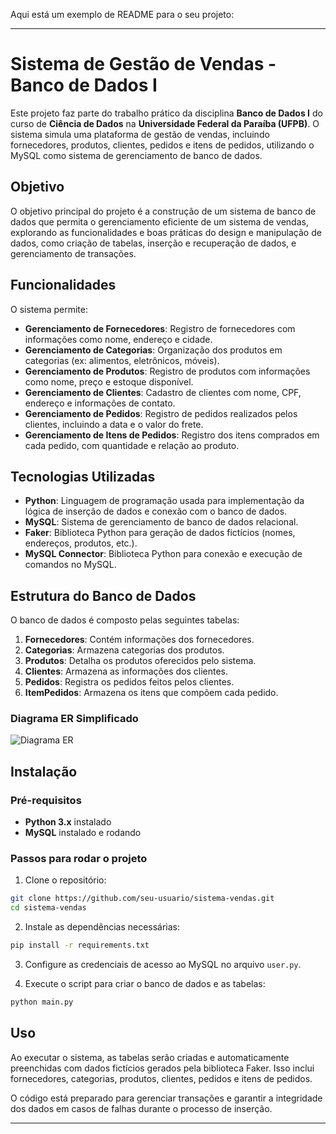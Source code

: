 Aqui está um exemplo de README para o seu projeto:

---

# Sistema de Gestão de Vendas - Banco de Dados I

Este projeto faz parte do trabalho prático da disciplina **Banco de Dados I** do curso de **Ciência de Dados** na **Universidade Federal da Paraíba (UFPB)**. O sistema simula uma plataforma de gestão de vendas, incluindo fornecedores, produtos, clientes, pedidos e itens de pedidos, utilizando o MySQL como sistema de gerenciamento de banco de dados.

## Objetivo

O objetivo principal do projeto é a construção de um sistema de banco de dados que permita o gerenciamento eficiente de um sistema de vendas, explorando as funcionalidades e boas práticas do design e manipulação de dados, como criação de tabelas, inserção e recuperação de dados, e gerenciamento de transações.

## Funcionalidades

O sistema permite:

- **Gerenciamento de Fornecedores**: Registro de fornecedores com informações como nome, endereço e cidade.
- **Gerenciamento de Categorias**: Organização dos produtos em categorias (ex: alimentos, eletrônicos, móveis).
- **Gerenciamento de Produtos**: Registro de produtos com informações como nome, preço e estoque disponível.
- **Gerenciamento de Clientes**: Cadastro de clientes com nome, CPF, endereço e informações de contato.
- **Gerenciamento de Pedidos**: Registro de pedidos realizados pelos clientes, incluindo a data e o valor do frete.
- **Gerenciamento de Itens de Pedidos**: Registro dos itens comprados em cada pedido, com quantidade e relação ao produto.

## Tecnologias Utilizadas

- **Python**: Linguagem de programação usada para implementação da lógica de inserção de dados e conexão com o banco de dados.
- **MySQL**: Sistema de gerenciamento de banco de dados relacional.
- **Faker**: Biblioteca Python para geração de dados fictícios (nomes, endereços, produtos, etc.).
- **MySQL Connector**: Biblioteca Python para conexão e execução de comandos no MySQL.

## Estrutura do Banco de Dados

O banco de dados é composto pelas seguintes tabelas:

1. **Fornecedores**: Contém informações dos fornecedores.
2. **Categorias**: Armazena categorias dos produtos.
3. **Produtos**: Detalha os produtos oferecidos pelo sistema.
4. **Clientes**: Armazena as informações dos clientes.
5. **Pedidos**: Registra os pedidos feitos pelos clientes.
6. **ItemPedidos**: Armazena os itens que compõem cada pedido.

### Diagrama ER Simplificado

![Diagrama ER](link-diagrama)

## Instalação

### Pré-requisitos

- **Python 3.x** instalado
- **MySQL** instalado e rodando

### Passos para rodar o projeto

1. Clone o repositório:

```bash
git clone https://github.com/seu-usuario/sistema-vendas.git
cd sistema-vendas
```

2. Instale as dependências necessárias:

```bash
pip install -r requirements.txt
```

3. Configure as credenciais de acesso ao MySQL no arquivo `user.py`.

4. Execute o script para criar o banco de dados e as tabelas:

```bash
python main.py
```

## Uso

Ao executar o sistema, as tabelas serão criadas e automaticamente preenchidas com dados fictícios gerados pela biblioteca Faker. Isso inclui fornecedores, categorias, produtos, clientes, pedidos e itens de pedidos.

O código está preparado para gerenciar transações e garantir a integridade dos dados em casos de falhas durante o processo de inserção.

---
